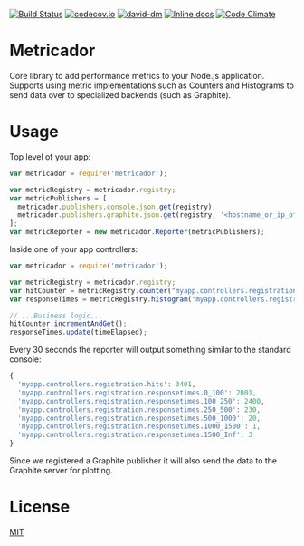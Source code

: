 [![Build Status](https://travis-ci.org/ovidiubute/metricador.svg?branch=master)](https://travis-ci.org/ovidiubute/metricador)
[![codecov.io](https://codecov.io/github/ovidiubute/metricador/coverage.svg?branch=master)](https://codecov.io/github/ovidiubute/metricador?branch=master)
[![david-dm](https://david-dm.org/ovidiubute/metricador.svg)](https://david-dm.org/ovidiubute/metricador.svg)
[![Inline docs](http://inch-ci.org/github/ovidiubute/metricador.svg?branch=master)](http://inch-ci.org/github/ovidiubute/metricador)
[![Code Climate](https://codeclimate.com/github/ovidiubute/metricador/badges/gpa.svg)](https://codeclimate.com/github/ovidiubute/metricador)

# Metricador
Core library to add performance metrics to your Node.js application. Supports using metric implementations
such as Counters and Histograms to send data over to specialized backends (such as Graphite).

# Usage

Top level of your app:
```javascript
var metricador = require('metricador');

var metricRegistry = metricador.registry;
var metricPublishers = [
  metricador.publishers.console.json.get(registry),
  metricador.publishers.graphite.json.get(registry, '<hostname_or_ip_of_Graphite_server>')
];
var metricReporter = new metricador.Reporter(metricPublishers);
```

Inside one of your app controllers:
```javascript
var metricador = require('metricador');

var metricRegistry = metricador.registry;
var hitCounter = metricRegistry.counter("myapp.controllers.registration.hits");
var responseTimes = metricRegistry.histogram("myapp.controllers.registration.responsetimes");

// ...Business logic...
hitCounter.incrementAndGet();
responseTimes.update(timeElapsed);
```

Every 30 seconds the reporter will output something similar to the standard console:
```javascript
{
  'myapp.controllers.registration.hits': 3401,
  'myapp.controllers.registration.responsetimes.0_100': 2001,
  'myapp.controllers.registration.responsetimes.100_250': 2400,
  'myapp.controllers.registration.responsetimes.250_500': 230,
  'myapp.controllers.registration.responsetimes.500_1000': 20,
  'myapp.controllers.registration.responsetimes.1000_1500': 1,
  'myapp.controllers.registration.responsetimes.1500_Inf': 3
}
```
Since we registered a Graphite publisher it will also send the data to the Graphite server for plotting.

# License
[MIT](https://github.com/ovidiubute/metricador/blob/master/LICENSE)
